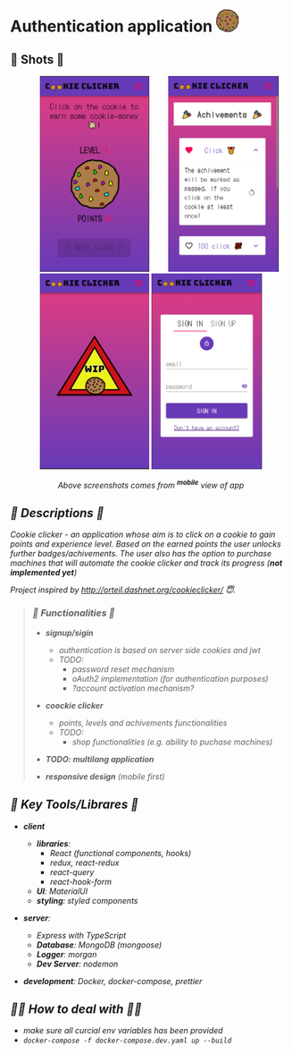 <h1>Authentication application <img src="shots/cookie.svg" height="40px"></h1>

<h2>👀 Shots 👀</h2> 
<p align="center">
    <img src="shots/mobile_main.png" height="350px" style="margin: 0 30px;">
    <img src="shots/mobile_achivements.png" height="350px">
    <img src="shots/mobile_shop.png" height="350px">
    <img src="shots/mobile_signup.png" height="350px">
</p>

<p align="center"><i>Above screenshots comes from <sup><strong>mobile</strong></sup> view of app<i></p>

<h2>🧻 Descriptions 🧻</h2>

Cookie clicker - an application whose aim is to click on a cookie to gain points and experience level. Based on the earned points the user unlocks further badges/achivements. The user also has the option to purchase machines that will automate the cookie clicker and track its progress (**not implemented yet**) 


Project inspired by http://orteil.dashnet.org/cookieclicker/ 😇.


> <h3>🦾 Functionalities 🦾</h3>
> 
> - **signup/sigin**
> 
>   - authentication is based on server side cookies and jwt
>   - TODO:
>       - password reset mechanism
>       - oAuth2 implementation (for authentication purposes)
>       - ?account activation mechanism?
> - **coockie clicker**
>   
>   - points, levels and achivements functionalities 
>   - TODO:
>       - shop functionalities (e.g. ability to puchase machines)
>
> - **TODO: multilang application**
> 
> - **responsive design** (mobile first)
> 

<h2>🧰 Key Tools/Librares 🧰</h2>

- **client**
  - **libraries**: 
    -  React (functional components, hooks)
    -  redux, react-redux
    -  react-query
    -  react-hook-form
  -  **UI**: MaterialUI
  - **styling**: styled components
  
- **server**:
  - Express with TypeScript
  - **Database**: MongoDB (mongoose)
  - **Logger**: morgan
  - **Dev Server**: nodemon
  
- **development**: Docker, docker-compose, prettier

<h2>🏃‍♂️ How to deal with 🏃‍♂️</h2>

- make sure all curcial env variables has been provided 
- `docker-compose -f docker-compose.dev.yaml up --build`




